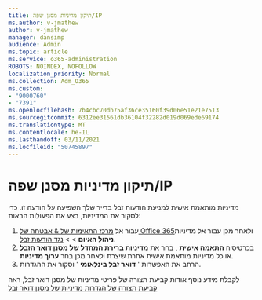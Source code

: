 ```yaml
---
title: תיקון מדיניות מסנן שפה/IP
ms.author: v-jmathew
author: v-jmathew
manager: dansimp
audience: Admin
ms.topic: article
ms.service: o365-administration
ROBOTS: NOINDEX, NOFOLLOW
localization_priority: Normal
ms.collection: Adm_O365
ms.custom:
- "9000760"
- "7391"
ms.openlocfilehash: 7b4cbc70db75af36ce35160f39d06e51e21e7513
ms.sourcegitcommit: 6312ee31561db36104f32282d019d069ede69174
ms.translationtype: MT
ms.contentlocale: he-IL
ms.lasthandoff: 03/11/2021
ms.locfileid: "50745897"
---
```

# <a name="fix-languageip-filter-policy"></a>תיקון מדיניות מסנן שפה/IP

מדיניות מותאמת אישית למניעת הודעות זבל בדייר שלך השפיעה על הודעה זו. כדי לסקור את המדיניות, בצע את הפעולות הבאות:

1. עבור אל [מרכז התאימות של & אבטחה של Office 365](https://go.microsoft.com/fwlink/p/?linkid=2077143)ולאחר מכן עבור אל מדיניות **ניהול האיום**  >    >  [נגד הודעות זבל](https://go.microsoft.com/fwlink/?linkid=2101518).
2. בכרטיסיה **התאמה אישית** , בחר את **מדיניות ברירת המחדל של מסנן דואר הזבל** או כל מדיניות מותאמת אישית אחרת שיצרת ולאחר מכן בחר **ערוך מדיניות**.
3. הרחב את האפשרות ' **דואר זבל בינלאומי** ' וסקור את ההגדרות.

לקבלת מידע נוסף אודות קביעת תצורה של פריטי מדיניות של מסנן דואר זבל, ראה [קביעת תצורה של הגדרות מדיניות של מסנן דואר זבל](https://go.microsoft.com/fwlink/?linkid=2101054)
